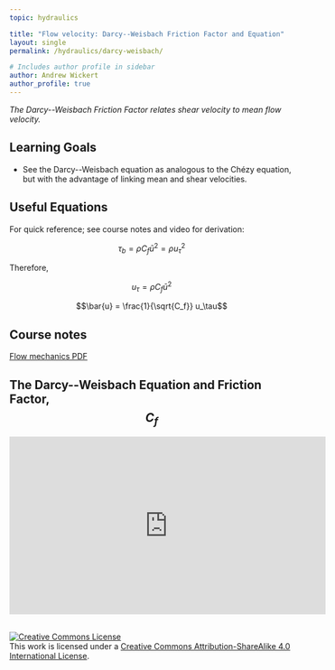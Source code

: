 ```yaml
---
topic: hydraulics

title: "Flow velocity: Darcy--Weisbach Friction Factor and Equation"
layout: single
permalink: /hydraulics/darcy-weisbach/

# Includes author profile in sidebar
author: Andrew Wickert
author_profile: true
---
```


*The Darcy--Weisbach Friction Factor relates shear velocity to mean flow velocity.*

## Learning Goals

* See the Darcy--Weisbach equation as analogous to the Chézy equation, but with the advantage of linking mean and shear velocities.

## Useful Equations

For quick reference; see course notes and video for derivation:

$$\tau_b = \rho C_f \bar{u}^2 = \rho u_\tau^2$$

Therefore,

$$u_\tau = \rho C_f \bar{u}^2$$ 

$$\bar{u} = \frac{1}{\sqrt{C_f}} u_\tau$$

## Course notes

[Flow mechanics PDF](/assets/notes/05_Flow.pdf)

## The Darcy--Weisbach Equation and Friction Factor, $$C_f$$

<iframe width="560" height="315" src="https://www.youtube.com/embed/rhVyWRdH_Ck" frameborder="0" allow="accelerometer; autoplay; clipboard-write; encrypted-media; gyroscope; picture-in-picture" allowfullscreen></iframe>

<br/>
<br/>

<a rel="license" href="http://creativecommons.org/licenses/by-sa/4.0/"><img alt="Creative Commons License" style="border-width:0" src="https://i.creativecommons.org/l/by-sa/4.0/88x31.png" /></a><br />This work is licensed under a <a rel="license" href="http://creativecommons.org/licenses/by-sa/4.0/">Creative Commons Attribution-ShareAlike 4.0 International License</a>.
